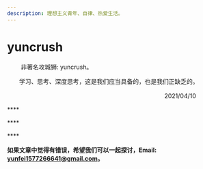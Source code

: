 ```yaml
---
description: 理想主义青年、自律、热爱生活。
---
```


# yuncrush

　　 非著名攻城狮:   yuncrush。

　　学习、思考、深度思考，这是我们应当具备的，也是我们正缺乏的。　

　　　　　　　　　　　　　　　　　　　　　　　　　　                                  2021/04/10



\*\*\*\*

\*\*\*\*

\*\*\*\*

**如果文章中觉得有错误，希望我们可以一起探讨，Email: yunfei1577266641@gmail.com。**

　



